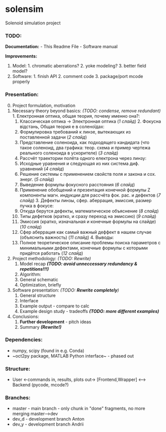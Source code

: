 # solensim
Solenoid simulation project

### TODO:
**Documentation:**
    - This Readme File
    - Software manual

**Improvements:**
  1. Model:
    1. chromatic aberrations?
    2. yoke modeling?
    3. better field model?
  2. Software:
    1. finish API
    2. comment code
    3. package/port mcode properly

### Presentation:
  0. Project formulation, motivation
  1. Necessary theory beyond basics: _(TODO: condense, remove redundant)_
    1. Електронная оптика, общая теория, почему именно она?:
      1. Классическая оптика -> Электронная оптика (_1 слайд_)
    2. Фокусна відстань, Общая теория e в соленоїдах:
      1. Формулировка требований к линзе, вытекающих из поставленной задачи (_2 слайд_)
      2. Представление соленоида, как подходящего кандидата (что такое соленоид, два графика: теор. схема и пример чертежа реального соленоида в ускорителе) (_3 слайд_)
      3. Рассчёт траектории полёта одного електрона через линзу:
        1. Исходные уравнения и следующая из них система диф. уравнений (_4 слайд_)
        2. Решение системы с применением свойств поля и закона и сох. энерг. (_5 слайд_)
      4. Выведение формулы фокусного расстояния (_6 слайд_)
      5. Применение обобщений и презентация конечной формулы Z компоненты магн. индукции для рассчёта фок. рас. и дефектов (_7 слайд_)
    3. Дефекты линзы, сфер. аберрация, эмиссия, размер пучка в фокусе:
      1. Откуда берутся дефекты, математическое объяснение (_8 слайд_)
      2. Типы дефетков (кратко, и сразу переход на эмиссию) (_9 слайд_)
      3. Эмиссия (кратко, изначальная и конечные формулы на слайде) (_10 слайд_)
      4. Сфер аберрация как самый важный деффект в нашем случае (объяснить важность) (_11 слайд_)
    4. Выводы:
      1. Полное теоретическое описание проблемы поиска параметров с минимальными дефектами, конечные формулы с которыми придётся работать (_12 слайд_)
  2. Project methodology: _(TODO: Rewrite)_
      1. Model recap **_(TODO: avoid unneccessary redundancy & repetitions!!!)_**
      2. Algorithm:
        1. General schematic
        2. Optimization, briefly
  3. Software presentation: _(TODO: **Rewrite completely**)_
        1. General structure
        2. Interface
        3. Example output - compare to calc
        4. Example design study - tradeoffs **_(TODO: more different examples)_**
  4. Conclusions:
        1. **Further development** - pitch ideas
        2. Summary **_(Rewrite!)_**


### Dependencies:
 - numpy, scipy (found in e.g. Conda)
 - ~oct2py package, MATLAB Python interface~ - phased out

### Structure:
 - User <-commands in, results, plots out-> [Frontend,Wrapper] <--> Backend (pycode, mcode?)

### Branches:
 - master - main branch - only chunk in "done" fragments, no more merging master-->dev
 - dev_d - development branch Anton
 - dev_y - development branch Andrii

